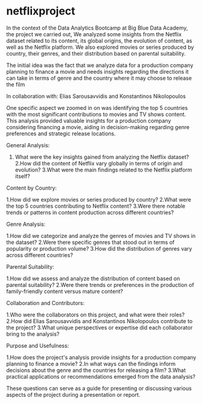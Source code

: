 # netflixproject

In the context of the Data Analytics Bootcamp at Big Blue Data Academy, the project we carried out, We analyzed some insights from the Netflix dataset related to its content, its global origins, the evolution of content, as well as the Netflix platform. We also explored movies or series produced by country, their genres, and their distribution based on parental suitability.

The initial idea was the fact that we analyze data for a production company planning to finance a movie and needs insights regarding the directions it can take in terms of genre and the country where it may choose to release the film

In collaboration with: Elias Sarousavvidis and Konstantinos Nikolopoulos

One specific aspect we zoomed in on was identifying the top 5 countries with the most significant contributions to movies and TV shows content. This analysis provided valuable insights for a production company considering financing a movie, aiding in decision-making regarding genre preferences and strategic release locations.

General Analysis:

1. What were the key insights gained from analyzing the Netflix dataset?
2.How did the content of Netflix vary globally in terms of origin and evolution?
3.What were the main findings related to the Netflix platform itself?

Content by Country:

1.How did we explore movies or series produced by country?
2.What were the top 5 countries contributing to Netflix content?
3.Were there notable trends or patterns in content production across different countries?

Genre Analysis:

1.How did we categorize and analyze the genres of movies and TV shows in the dataset?
2.Were there specific genres that stood out in terms of popularity or production volume?
3.How did the distribution of genres vary across different countries?

Parental Suitability:

1.How did we assess and analyze the distribution of content based on parental suitability?
2.Were there trends or preferences in the production of family-friendly content versus mature content?

Collaboration and Contributors:

1.Who were the collaborators on this project, and what were their roles?
2.How did Elias Sarousavvidis and Konstantinos Nikolopoulos contribute to the project?
3.What unique perspectives or expertise did each collaborator bring to the analysis?

Purpose and Usefulness:

1.How does the project's analysis provide insights for a production company planning to finance a movie?
2.In what ways can the findings inform decisions about the genre and the countries for releasing a film?
3.What practical applications or recommendations emerged from the data analysis?

These questions can serve as a guide for presenting or discussing various aspects of the project during a presentation or report.